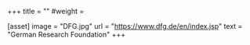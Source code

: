 +++
title = ""
#weight =

[asset]
  image = "DFG.jpg"
  url = "https://www.dfg.de/en/index.jsp"
  text = "German Research Foundation"
+++
